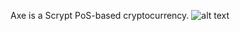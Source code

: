 Axe is a Scrypt PoS-based cryptocurrency.
![alt text](https://github.com/charlesrocket/axe/raw/master/axe%20logo%20256.png)
